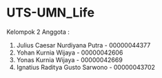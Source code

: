# UTS-UMN_Life

Kelompok 2
Anggota :
1. Julius Caesar Nurdiyana Putra - 00000044377
2. Yohan Kurnia Wijaya - 00000042606
3. Yonas Kurnia Wijaya - 00000042669
4. Ignatius Raditya Gusto Sarwono - 00000043702
